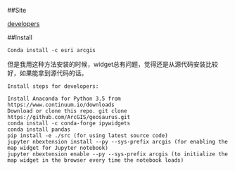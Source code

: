 ##Site

[developers](https://developers.arcgis.com/python)


##Install

`Conda install -c esri arcgis`

但是我用这种方法安装的时候，widget总有问题，觉得还是从源代码安装比较好，如果能拿到源代码的话。

```
Install steps for developers:

Install Anaconda for Python 3.5 from https://www.continuum.io/downloads
Download or clone this repo. git clone https://github.com/ArcGIS/geosaurus.git
conda install -c conda-forge ipywidgets
conda install pandas
pip install -e ./src (for using latest source code)
jupyter nbextension install --py --sys-prefix arcgis (for enabling the map widget for Jupyter notebook)
jupyter nbextension enable --py --sys-prefix arcgis (to initialize the map widget in the browser every time the notebook loads)
```




##
